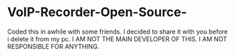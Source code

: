 # VoIP-Recorder-Open-Source-
Coded this in awhile with some friends. I decided to share it with you before i delete it from my pc.
I AM NOT THE MAIN DEVELOPER OF THIS. I AM NOT RESPONSIBLE FOR ANYTHING.
